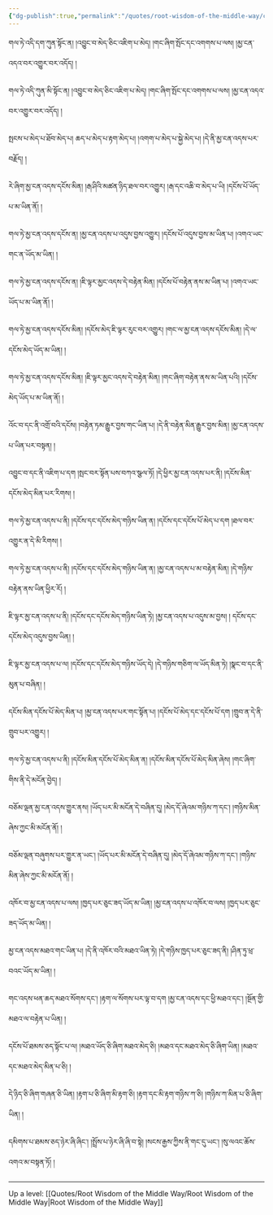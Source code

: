 ```yaml
---
{"dg-publish":true,"permalink":"/quotes/root-wisdom-of-the-middle-way/chapter-25-investigation-of-passing-beyond-sorrow/"}
---
```


གལ་ཏེ་འདི་དག་ཀུན་སྟོང་ན། །འབྱུང་བ་མེད་ཅིང་འཇིག་པ་མེད། །གང་ཞིག་སྤོང་དང་འགགས་པ་ལས། །མྱ་ངན་འདའ་བར་འགྱུར་བར་འདོད། །

གལ་ཏེ་འདི་ཀུན་མི་སྟོང་ན། །འབྱུང་བ་མེད་ཅིང་འཇིག་པ་མེད། །གང་ཞིག་སྤོང་དང་འགགས་པ་ལས། །མྱ་ངན་འདའ་བར་འགྱུར་བར་འདོད། །

སྤངས་པ་མེད་པ་ཐོབ་མེད་པ། ཆད་པ་མེད་པ་རྟག་མེད་པ། །འགག་པ་མེད་པ་སྐྱེ་མེད་པ། །དེ་ནི་མྱ་ངན་འདས་པར་བརྗོད། །

རེ་ཞིག་མྱ་ངན་འདས་དངོས་མིན། །རྒ་ཤིའི་མཚན་ཉིད་ཐལ་བར་འགྱུར། །རྒ་དང་འཆི་བ་མེད་པ་ཡི། །དངོས་པོ་ཡོད་པ་མ་ཡིན་ནོ། །

གལ་ཏེ་མྱ་ངན་འདས་དངོས་ན། །མྱ་ངན་འདས་པ་འདུས་བྱས་འགྱུར། །དངོས་པོ་འདུས་བྱས་མ་ཡིན་པ། །འགའ་ཡང་གང་ན་ཡོད་མ་ཡིན། །

གལ་ཏེ་མྱ་ངན་འདས་དངོས་ན། །ཇི་ལྟར་མྱང་འདས་དེ་བརྟེན་མིན། །དངོས་པོ་བརྟེན་ནས་མ་ཡིན་པ། །འགའ་ཡང་ཡོད་པ་མ་ཡིན་ནོ། །

གལ་ཏེ་མྱ་ངན་འདས་དངོས་མིན། །དངོས་མེད་ཇི་ལྟར་རུང་བར་འགྱུར། །གང་ལ་མྱ་ངན་འདས་དངོས་མིན། །དེ་ལ་དངོས་མེད་ཡོད་མ་ཡིན། །

གལ་ཏེ་མྱ་ངན་འདས་དངོས་མིན། །ཇི་ལྟར་མྱང་འདས་དེ་བརྟེན་མིན། །གང་ཞིག་བརྟེན་ནས་མ་ཡིན་པའི། །དངོས་མེད་ཡོད་པ་མ་ཡིན་ནོ། །

འོང་བ་དང་ནི་འགྲོ་བའི་དངོས། །བརྟེན་ཏམ་རྒྱུར་བྱས་གང་ཡིན་པ། །དེ་ནི་བརྟེན་མིན་རྒྱུར་བྱས་མིན། །མྱ་ངན་འདས་པ་ཡིན་པར་བསྟན། །

འབྱུང་བ་དང་ནི་འཇིག་པ་དག །སྤང་བར་སྟོན་པས་བཀའ་སྩལ་ཏོ། །དེ་ཕྱིར་མྱ་ངན་འདས་པར་ནི། །དངོས་མིན་དངོས་མེད་མིན་པར་རིགས། །

གལ་ཏེ་མྱ་ངན་འདས་པ་ནི། །དངོས་དང་དངོས་མེད་གཉིས་ཡིན་ན། །དངོས་དང་དངོས་པོ་མེད་པ་དག །ཐལ་བར་འགྱུར་ན་དེ་མི་རིགས། ། 

གལ་ཏེ་མྱ་ངན་འདས་པ་ནི། །དངོས་དང་དངོས་མེད་གཉིས་ཡིན་ན། །མྱ་ངན་འདས་པ་མ་བརྟེན་མིན། །དེ་གཉིས་བརྟེན་ནས་ཡིན་ཕྱིར་རོ། །

ཇི་ལྟར་མྱ་ངན་འདས་པ་ནི། །དངོས་དང་དངོས་མེད་གཉིས་ཡིན་ཏེ། །མྱ་ངན་འདས་པ་འདུས་མ་བྱས། ། དངོས་དང་དངོས་མེད་འདུས་བྱས་ཡིན། །

ཇི་ལྟར་མྱ་ངན་འདས་པ་ལ། །དངོས་དང་དངོས་མེད་གཉིས་ཡོད་དེ། །དེ་གཉིས་གཅིག་ལ་ཡོད་མིན་ཏེ། །སྣང་བ་དང་ནི་མུན་པ་བཞིན། །

དངོས་མིན་དངོས་པོ་མེད་མིན་པ། །མྱ་ངན་འདས་པར་གང་སྟོན་པ། །དངོས་པོ་མེད་དང་དངོས་པོ་དག །གྲུབ་ན་དེ་ནི་གྲུབ་པར་འགྱུར། །

གལ་ཏེ་མྱ་ངན་འདས་པ་ནི། །དངོས་མིན་དངོས་པོ་མེད་མིན་ན། །དངོས་མིན་དངོས་པོ་མེད་མིན་ཞེས། །གང་ཞིག་གིས་ནི་དེ་མངོན་བྱེད། །

བཅོམ་ལྡན་མྱ་ངན་འདས་གྱུར་ནས། །ཡོད་པར་མི་མངོན་དེ་བཞིན་དུ། །མེད་དོ་ཞེའམ་གཉིས་ཀ་དང༌། །གཉིས་མིན་ཞེས་ཀྱང་མི་མངོན་ནོ། །

བཅོམ་ལྡན་བཞུགས་པར་གྱུར་ན་ཡང༌། །ཡོད་པར་མི་མངོན་དེ་བཞིན་དུ། །མེད་དོ་ཞེའམ་གཉིས་ཀ་དང༌། །གཉིས་མིན་ཞེས་ཀྱང་མི་མངོན་ནོ། །

འཁོར་བ་མྱ་ངན་འདས་པ་ལས། །ཁྱད་པར་ཅུང་ཟད་ཡོད་མ་ཡིན། །མྱ་ངན་འདས་པ་འཁོར་བ་ལས། །ཁྱད་པར་ཅུང་ཟད་ཡོད་མ་ཡིན། །

མྱ་ངན་འདས་མཐའ་གང་ཡིན་པ། །དེ་ནི་འཁོར་བའི་མཐའ་ཡིན་ཏེ། །དེ་གཉིས་ཁྱད་པར་ཅུང་ཟད་ནི། །ཤིན་ཏུ་ཕྲ་བའང་ཡོད་མ་ཡིན། །

གང་འདས་ཕན་ཆད་མཐའ་སོགས་དང༌། །རྟག་ལ་སོགས་པར་ལྟ་བ་དག །མྱ་ངན་འདས་དང་ཕྱི་མཐའ་དང༌། །སྔོན་གྱི་མཐའ་ལ་བརྟེན་པ་ཡིན། །

དངོས་པོ་ཐམས་ཅད་སྟོང་པ་ལ། །མཐའ་ཡོད་ཅི་ཞིག་མཐའ་མེད་ཅི། །མཐའ་དང་མཐའ་མེད་ཅི་ཞིག་ཡིན། །མཐའ་དང་མཐའ་མེད་མིན་པ་ཅི། །

དེ་ཉིད་ཅི་ཞིག་གཞན་ཅི་ཡིན། །རྟག་པ་ཅི་ཞིག་མི་རྟག་ཅི། །རྟག་དང་མི་རྟག་གཉིས་ཀ་ཅི། །གཉིས་ཀ་མིན་པ་ཅི་ཞིག་ཡིན། །

དམིགས་པ་ཐམས་ཅད་ཉེར་ཞི་ཞིང༌། །སྤྲོས་པ་ཉེར་ཞི་ཞི་བ་སྟེ། །སངས་རྒྱས་ཀྱིས་ནི་གང་དུ་ཡང༌། །སུ་ལའང་ཆོས་འགའ་མ་བསྟན་ཏོ། །



---
Up a level: [[Quotes/Root Wisdom of the Middle Way/Root Wisdom of the Middle Way\|Root Wisdom of the Middle Way]]